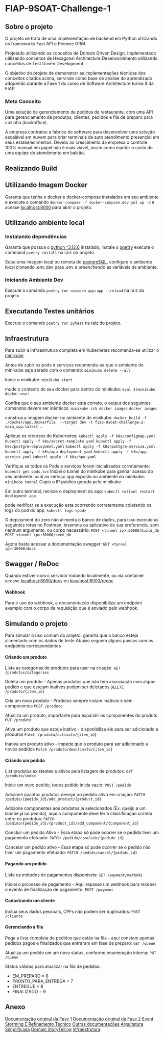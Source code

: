 # FIAP-9SOAT-Challenge-1

## Sobre o projeto
O projeto se trata de uma implementação de backend em Python utilizando os frameworks Fast API e Peewee ORM.

Projetado utilizando os conceitos de Domain Driven Design.
Implementado utilizando conceitos de Hexagonal Architecture
Desenvolvimento utilizando conceitos de Test Driven Development

O objetivo do projeto de demonstrar as implementações técnicas dos conceitos citados acima, servindo como base de analise do aprendizado adquerido durante a Fase 1 do curso de Software Architecture turma 9 da FIAP.

### Meta Conceito

Uma solução de gerenciamento de pedidos de restaurante, com uma API para gerenciamento de produtos, clientes, pedidos e fila de preparo para cozinha (backoffice).

A empresa contratou a fabrica de software para desenvolver uma solução escalável em nuvem para criar terminais de auto atendimento presencial em seus estabelecimentos. Devido ao crescimento da empresa o controle 100% manual em papel não é mais viável, assim como manter o custo de uma equipe de atendimento em balcão.

## Realizando Build
## Utilizando Imagem Docker
Garanta que tenha o docker e docker-compose instalados em seu ambiente e execute o comando `docker-compose -f docker-compose.dev.yml up -d` e acesse [localhost:8000](http://localhost:8000) para abrir o projeto.

## Utilizando ambiente local
### Instalando dependências
Garanta que possua o [python ^3.12.6](https://www.python.org/) instalado, instale o [poetry](https://python-poetry.org/docs/#installing-with-pipx) execute o command ``poetry install`` na raiz do projeto.

Suba uma imagem local ou remota do [postgreSQL](https://www.postgresql.org/), configure o ambiente local clonando .env_dev para .env e preenchendo as variáveis de ambiente.



### Iniciando Ambiente Dev
Execute o comando ``poetry run uvicorn app:app --reload`` na raiz do projeto

## Executando Testes unitários
Execute o comando ``poetry run pytest`` na raiz do projeto.

## Infraestrutura
Para subir a infraestrutura completa em Kubernetes recomenda-se utilizar o [minikube](https://minikube.sigs.k8s.io/docs/)

Antes de subir os pods e serviços recomenda-se que o ambiente do minikube seja zerado com o comando:
``minikube delete --all``

Inicie o minikube:
``minikube start``

mude o contexto do seu docker para dentro do minikube:
``eval $(minikube docker-env)``

Confira que o seu ambiente docker está correto, o output dos seguintes comandos devem ser idênticos:
``minikube ssh docker images``
``docker images``

construa a imagem docker no ambiente do minikube:
``docker build -f ./docker/app.Dockerfile  --target dev -t fiap-9soat-challenge-2-main_app:latest .``

Aplique os recursos do Kubernetes:
``kubectl apply -f k8s/configmap.yaml``
``kubectl apply -f k8s/secret-template.yaml``
``kubectl apply -f k8s/postgre-deployment.yaml``
``kubectl apply -f k8s/postgre-service.yaml``
``kubectl apply -f k8s/app-deployment.yaml``
``kubectl apply -f k8s/app-service.yaml``
``kubectl apply -f k8s/hpa.yaml``

Verifique se todos os Pods e serviços foram inicializados corretamente:
``kubectl get pods,svc``
Iniciei o tunnel do minikube para ganhar acesso do seu ambiente local ao serviço app exposto no ambiente do minikube:
``minikube tunnel``
Copie o IP publico gerado pelo minikube

Em outro terminal, reinicie o deployment do app:
``kubectl rollout restart deployment app``

pode verificar se a execução esta ocorrendo corretamente coletando os logs do pod do app:
``kubectl logs <pod>``

O deployment do zero não alimenta o banco de dados, para isso execute as seguintes rotas no Postman, insomnia ou aplicativo de sua preferencia, sem nenhum argumento, ou corpo necessário:
``POST <tunnel ip>:30000/build_db``
``POST <tunnel ip>:30000/seed_db``

Agora basta acessar a documentação swagger:
``GET <tunnel ip>:30000/docs``

## Swagger / ReDoc

Quando estiver com o servidor rodando localmente, ou via container acesse [localhost:8000/docs](http://localhost:8000/docs) ou [localhost:8000/redoc](http://localhost:8000/redoc)

#### Webhook

Para o uso do webhook, a documentação disponibiliza um endpoint exemplo com o corpo de requisição que é enviado pelo webhook.


## Simulando o projeto

Para simular o uso comum do projeto, garanta que o banco esteja alimentado com os dados de teste
Abaixo seguem alguns passos com os endpoints correspondentes

#### Criando um produto
Lista as categorias de produtos para usar na criação:
``GET /produtos/categories``

Deleta um produto - Apenas produtos que não tem associação com algum pedido e que estejam inativos podem ser deletados
``DELETE /produto/{item_id}``

Cria um novo produto - Produtos sempre inciam inativos e sem componentes
``POST /produto``

Atualiza um produto, importante para expandir os componentes do produto
``PUT /produto``

Ativa um produto que esteja inativo - disponibiliza ele para ser adicionado a produtos
``Patch /produto/activate/{item_id}``

Inativa um produto ativo - impede que o produto para ser adicionado a novos pedidos
``Patch /produto/deactivate/{item_id}``

#### Criando um pedido
List produtos existentes e ativos pela listagem de produtos:
``GET /produto/index``

Inicie um novo pedido, todos pedido inicia vazio:
``POST /pedido``

Adicione quantos produtos desejar ao pedido ativo em criação:
``PATCH /pedido/{pedido_id}/add_product/{product_id}``

Adicione componentes aos produtos ja selecionados (Ex. queijo a um lanche já no pedido), aqui o componente deve ter a classificação correta entre os produtos:
``PATCH /pedido/{pedido_id}/{product_id}/add_component/{component_id}``

Concluir um pedido Ativo - Essa etapa só pode ocorrer se o pedido tiver um pagamento efetuado:
``PATCH /pedido/conclude/{pedido_id}``

Cancelar um pedido ativo - Essa etapa só pode ocorrer se o pedido não tiver um pagamento efetuado:
``PATCH /pedido/cancel/{pedido_id}``

#### Pagando um pedido
Liste os métodos de pagamentos disponíveis:
``GET /payment/methods``

Iniciei o processo de pagamento - Aqui repasse um webhook para receber o evento de finalização de pagamento:
``POST /payment``

#### Cadastrando um cliente

Inclua seus dados pessoais, CPFs não podem ser duplicados:
``POST /cliente``

#### Gerenciando a fila
Pega a lista completa de pedidos que estão na fila - aqui constam apenas pedidos pagos e finalizados que entraram em fase de preparo:
``GET /queue``

Atualiza um pedido um um novo status, conforme enumeração interna:
``PUT /queue``

Status válidos para atualizar na fila de pedidos:
- EM_PREPARO = 6
- PRONTO_PARA_ENTREGA = 7
- ENTREGUE = 8
- FINALIZADO = 9
## Anexo

[Documentação original da Fase 1](/documentation/Pos_tech%20-%20Fase%201%20-%20Tech%20Challenge%20Fast%20Food.pdf)
[Documentação original da Fase 2](/documentation/Postech%20-%20Fase%202%20-%20Tech%20Challenge.pdf)
[Event Storming E Refinamento Técnico](https://miro.com/app/board/uXjVLf9MJLo=/?share_link_id=933574423173)
[Outras documentações](https://www.notion.so/101117753c9f80cbb28dd5665c721433?v=101117753c9f800b95da000c73dea574&pvs=4)
[Arquitetura Simplificada](/documentation/arquiteturas%20simplificadas.png)
[Domain StoryTelling](/documentation/Domain%20Storytelling.png)
[Infraestrutura](/documentation/infraestrutura.png)
